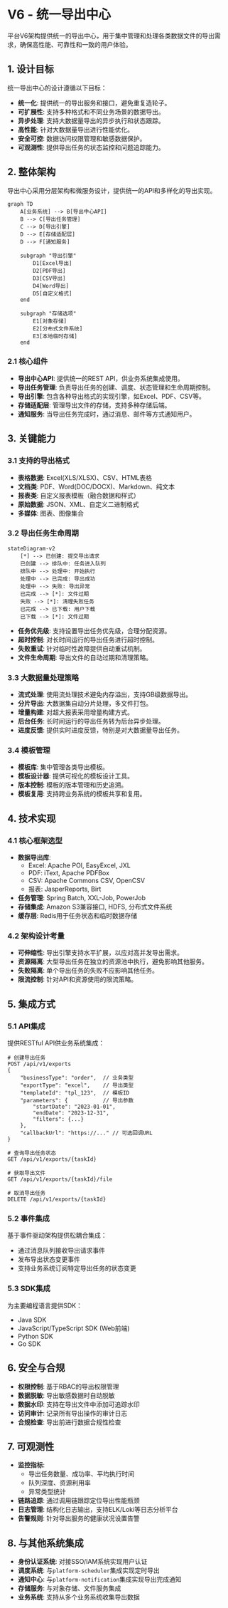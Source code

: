 # V6 - 统一导出中心

平台V6架构提供统一的导出中心，用于集中管理和处理各类数据文件的导出需求，确保高性能、可靠性和一致的用户体验。

## 1. 设计目标

统一导出中心的设计遵循以下目标：

- **统一化**: 提供统一的导出服务和接口，避免重复造轮子。
- **可扩展性**: 支持多种格式和不同业务场景的数据导出。
- **异步处理**: 支持大数据量导出的异步执行和状态跟踪。
- **高性能**: 针对大数据量导出进行性能优化。
- **安全可控**: 数据访问权限管理和敏感数据保护。
- **可观测性**: 提供导出任务的状态监控和问题追踪能力。

## 2. 整体架构

导出中心采用分层架构和微服务设计，提供统一的API和多样化的导出实现。

```mermaid
graph TD
    A[业务系统] --> B[导出中心API]
    B --> C[导出任务管理]
    C --> D[导出引擎]
    D --> E[存储适配层]
    D --> F[通知服务]

    subgraph "导出引擎"
        D1[Excel导出]
        D2[PDF导出]
        D3[CSV导出]
        D4[Word导出]
        D5[自定义格式]
    end

    subgraph "存储选项"
        E1[对象存储]
        E2[分布式文件系统]
        E3[本地临时存储]
    end
```

### 2.1 核心组件

- **导出中心API**: 提供统一的REST API，供业务系统集成使用。
- **导出任务管理**: 负责导出任务的创建、调度、状态管理和生命周期控制。
- **导出引擎**: 包含各种导出格式的实现引擎，如Excel、PDF、CSV等。
- **存储适配层**: 管理导出文件的存储，支持多种存储后端。
- **通知服务**: 当导出任务完成时，通过消息、邮件等方式通知用户。

## 3. 关键能力

### 3.1 支持的导出格式

- **表格数据**: Excel(XLS/XLSX)、CSV、HTML表格
- **文档类**: PDF、Word(DOC/DOCX)、Markdown、纯文本
- **报表类**: 自定义报表模板（融合数据和样式）
- **原始数据**: JSON、XML、自定义二进制格式
- **多媒体**: 图表、图像集合

### 3.2 导出任务生命周期

```mermaid
stateDiagram-v2
    [*] --> 已创建: 提交导出请求
    已创建 --> 排队中: 任务进入队列
    排队中 --> 处理中: 开始执行
    处理中 --> 已完成: 导出成功
    处理中 --> 失败: 导出异常
    已完成 --> [*]: 文件过期
    失败 --> [*]: 清理失败任务
    已完成 --> 已下载: 用户下载
    已下载 --> [*]: 文件过期
```

- **任务优先级**: 支持设置导出任务优先级，合理分配资源。
- **超时控制**: 对长时间运行的导出任务进行超时控制。
- **失败重试**: 针对临时性故障提供自动重试机制。
- **文件生命周期**: 导出文件的自动过期和清理策略。

### 3.3 大数据量处理策略

- **流式处理**: 使用流处理技术避免内存溢出，支持GB级数据导出。
- **分片导出**: 大数据集自动分片处理，多文件打包。
- **增量构建**: 对超大报表采用增量构建方式。
- **后台任务**: 长时间运行的导出任务转为后台异步处理。
- **进度反馈**: 提供实时进度反馈，特别是对大数据量导出任务。

### 3.4 模板管理

- **模板库**: 集中管理各类导出模板。
- **模板设计器**: 提供可视化的模板设计工具。
- **版本控制**: 模板的版本管理和历史追溯。
- **模板复用**: 支持跨业务系统的模板共享和复用。

## 4. 技术实现

### 4.1 核心框架选型

- **数据导出库**:
    - Excel: Apache POI, EasyExcel, JXL
    - PDF: iText, Apache PDFBox
    - CSV: Apache Commons CSV, OpenCSV
    - 报表: JasperReports, Birt
- **任务管理**: Spring Batch, XXL-Job, PowerJob
- **存储集成**: Amazon S3兼容接口, HDFS, 分布式文件系统
- **缓存层**: Redis用于任务状态和临时数据存储

### 4.2 架构设计考量

- **可伸缩性**: 导出引擎支持水平扩展，以应对高并发导出需求。
- **资源隔离**: 大型导出任务在独立的资源池中执行，避免影响其他服务。
- **失败隔离**: 单个导出任务的失败不应影响其他任务。
- **限流控制**: 针对API和资源使用的限流策略。

## 5. 集成方式

### 5.1 API集成

提供RESTful API供业务系统集成：

```
# 创建导出任务
POST /api/v1/exports
{
    "businessType": "order",  // 业务类型
    "exportType": "excel",    // 导出类型
    "templateId": "tpl_123",  // 模板ID
    "parameters": {           // 导出参数
        "startDate": "2023-01-01",
        "endDate": "2023-12-31",
        "filters": {...}
    },
    "callbackUrl": "https://..." // 可选回调URL
}

# 查询导出任务状态
GET /api/v1/exports/{taskId}

# 获取导出文件
GET /api/v1/exports/{taskId}/file

# 取消导出任务
DELETE /api/v1/exports/{taskId}
```

### 5.2 事件集成

基于事件驱动架构提供松耦合集成：

- 通过消息队列接收导出请求事件
- 发布导出状态变更事件
- 支持业务系统订阅特定导出任务的状态变更

### 5.3 SDK集成

为主要编程语言提供SDK：

- Java SDK
- JavaScript/TypeScript SDK (Web前端)
- Python SDK
- Go SDK

## 6. 安全与合规

- **权限控制**: 基于RBAC的导出权限管理
- **数据脱敏**: 导出敏感数据时自动脱敏
- **数据水印**: 支持在导出文件中添加可追踪水印
- **访问审计**: 记录所有导出操作的审计日志
- **合规检查**: 导出前进行数据合规性检查

## 7. 可观测性

- **监控指标**:
    - 导出任务数量、成功率、平均执行时间
    - 队列深度、资源利用率
    - 异常类型统计
- **链路追踪**: 通过调用链跟踪定位导出性能瓶颈
- **日志管理**: 结构化日志输出，支持ELK/Loki等日志分析平台
- **告警规则**: 针对导出服务的健康状况设置告警

## 8. 与其他系统集成

- **身份认证系统**: 对接SSO/IAM系统实现用户认证
- **调度系统**: 与`platform-scheduler`集成实现定时导出
- **通知中心**: 与`platform-notification`集成实现导出完成通知
- **存储服务**: 与对象存储、文件服务集成
- **业务系统**: 支持从多个业务系统收集导出数据 